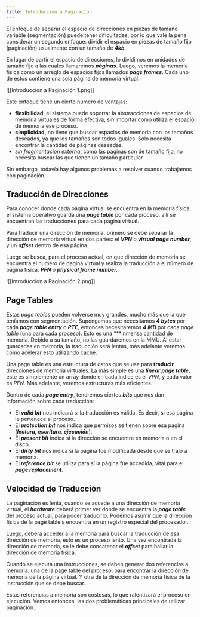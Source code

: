 ```yaml
---
title: Introduccion a Paginacion
---
```


El enfoque de separar el espacio de direcciones en piezas de tamaño variable (segmentación) puede tener dificultades, por lo que vale la pena considerar un segundo enfoque: dividir el espacio en piezas de tamaño fijo (paginación) usualmente con un tamaño de ***4kb***.

En lugar de partir el espacio de direcciones, lo dividimos en unidades de tamaño fijo a las cuales llamaremos ***páginas.*** Luego, veremos la memoria física como un arreglo de espacios fijos llamados ***page frames***. Cada uno de estos contiene una sola página de memoria virtual.

![[Introduccion a Paginación 1.png]]

Este enfoque tiene un cierto número de ventajas:

- **flexibilidad**, el sistema puede soportar la abstracciones de espacios de memoria virtuales de forma efectiva, sin importar como utiliza el espacio de memoria ese proceso.
- **simplicidad,** no tiene que buscar espacios de memoria con los tamaños deseados, ya que los tamaños son todos iguales. Solo necesita encontrar la cantidad de páginas deseadas.
- *sin fragmentación externa*, como las páginas son de tamaño fijo, no necesita buscar las que tienen un tamaño particular

Sin embargo, todavía hay algunos problemas a resolver cuando trabajamos con paginación.

## Traducción de Direcciones

Para conocer donde cada página virtual se encuentra en la memoria física, el sistema operativo guarda una ***page table*** por cada proceso, allí se encuentran las traducciones para cada página virtual.

Para traducir una dirección de memoria, primero se debe separar la dirección de memoria virtual en dos partes: el ***VPN*** o ***virtual page number***, y un ***offset*** dentro de esa página.

Luego se busca, para el proceso actual, en que dirección de memoria se encuentra el numero de pagina virtual y realiza la traducción a el número de página física: ***PFN*** o ***physical frame number.***

![[Introduccion a Paginación 2.png]]

## Page Tables

Estas *page tables* pueden volverse muy grandes, mucho más que la que teníamos con segmentación. Supongamos que necesitamos ***4 bytes*** por cada ***page table entry*** o ***PTE***, entonces necesitaremos ***4 MB*** por cada *page table* (una para cada proceso). Esto es una ***inmensa cantidad de memoria. Debido a su tamaño, no las guardaremos en la MMU. Al estar guardadas en memoria, la traducción será lentas, más adelante veremos como acelerar esto utilizando caché.

Una page table es una estructura de datos que se usa para **traducir** direcciones de memoria virtuales. La más simple es una ***linear page table***, este es simplemente un array donde en cada índice es el *VPN*, y cada valor es *PFN.* Más adelante, veremos estructuras más eficientes.

 Dentro de cada ***page entry***, tendremos ciertos ***bits*** que nos dan información sobre cada traducción:

- El ***valid bit*** nos indicará si la traducción es válida. Es decir, si esa página le pertenece al proceso.
- El ***protection bit*** nos indica que permisos se tienen sobre esa pagina (***lectura, escritura, ejecución***).
- El ***present bit*** indica si la dirección se encuentre en memoria o en el disco.
- El ***dirty bit*** nos indica si la página fue modificada desde que se trajo a memoria.
- El ***reference bit*** se utiliza para sí la página fue accedida, vital para el ***page replacement***.

## Velocidad de Traducción

La paginación es lenta, cuando se accede a una dirección de memoria virtual, el ***hardware*** deberá primer ver donde se encuentra la ***page table*** del proceso actual, para poder traducirlo. Podemos asumir que la dirección física de la page table s encuentra en un registro especial del procesador.

Luego, deberá acceder a la memoria para buscar la traducción de esa dirección de memoria, esto es un proceso lento. Una vez encontrada la dirección de memoria, se le debe concatenar el ***offset*** para hallar la dirección de memoria física.

Cuando se ejecuta una instrucciones, se deben generar dos referencias a memoria: una de la page table del proceso, para encontrar la dirección de memoria de la página virtual. Y otra de la dirección de memoria física de la instrucción que se debe buscar.

Estas referencias a memoria son costosas, lo que ralentizará el proceso en ejecución. Vemos entonces, las dos problemáticas principales de utilizar paginación.
